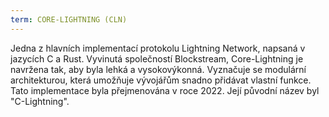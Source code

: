 ```yaml
---
term: CORE-LIGHTNING (CLN)
---
```


Jedna z hlavních implementací protokolu Lightning Network, napsaná v jazycích C a Rust. Vyvinutá společností Blockstream, Core-Lightning je navržena tak, aby byla lehká a vysokovýkonná. Vyznačuje se modulární architekturou, která umožňuje vývojářům snadno přidávat vlastní funkce. Tato implementace byla přejmenována v roce 2022. Její původní název byl "C-Lightning".